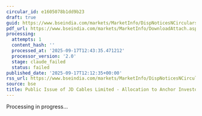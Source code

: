 ```yaml
---
circular_id: e1605078b1dd9b23
draft: true
guid: https://www.bseindia.com/markets/MarketInfo/DispNoticesNCirculars.aspx?Noticeid={43662135-C5B8-4DB4-8CAE-16D79EE598E7}&noticeno=20250917-23&dt=09/17/2025&icount=23&totcount=37&flag=0
pdf_url: https://www.bseindia.com/markets/MarketInfo/DownloadAttach.aspx?id=20250917-23&attachedId=46dbc206-efc1-46f6-8d77-f0c2c3b9b89e
processing:
  attempts: 1
  content_hash: ''
  processed_at: '2025-09-17T12:43:35.471212'
  processor_version: '2.0'
  stage: claude_failed
  status: failed
published_date: '2025-09-17T12:12:35+00:00'
rss_url: https://www.bseindia.com/markets/MarketInfo/DispNoticesNCirculars.aspx?Noticeid={43662135-C5B8-4DB4-8CAE-16D79EE598E7}&noticeno=20250917-23&dt=09/17/2025&icount=23&totcount=37&flag=0
source: bse
title: Public Issue of JD Cables Limited - Allocation to Anchor Investors
---
```


Processing in progress...